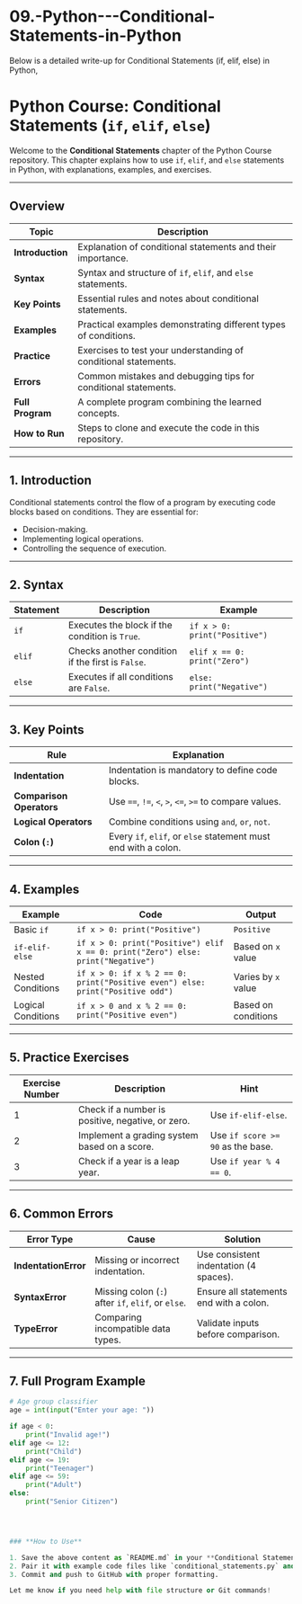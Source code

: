 # 09.-Python---Conditional-Statements-in-Python
Below is a detailed write-up for Conditional Statements (if, elif, else) in Python, 
# Python Course: Conditional Statements (`if`, `elif`, `else`)

Welcome to the **Conditional Statements** chapter of the Python Course repository. This chapter explains how to use `if`, `elif`, and `else` statements in Python, with explanations, examples, and exercises.

---

## **Overview**

| Topic               | Description                                                                 |
|---------------------|-----------------------------------------------------------------------------|
| **Introduction**    | Explanation of conditional statements and their importance.                |
| **Syntax**          | Syntax and structure of `if`, `elif`, and `else` statements.               |
| **Key Points**      | Essential rules and notes about conditional statements.                    |
| **Examples**        | Practical examples demonstrating different types of conditions.            |
| **Practice**        | Exercises to test your understanding of conditional statements.            |
| **Errors**          | Common mistakes and debugging tips for conditional statements.             |
| **Full Program**    | A complete program combining the learned concepts.                         |
| **How to Run**      | Steps to clone and execute the code in this repository.                    |

---

## **1. Introduction**

Conditional statements control the flow of a program by executing code blocks based on conditions. They are essential for:
- Decision-making.
- Implementing logical operations.
- Controlling the sequence of execution.

---

## **2. Syntax**

| Statement | Description                                      | Example                              |
|-----------|--------------------------------------------------|--------------------------------------|
| `if`      | Executes the block if the condition is `True`.   | `if x > 0: print("Positive")`        |
| `elif`    | Checks another condition if the first is `False`.| `elif x == 0: print("Zero")`         |
| `else`    | Executes if all conditions are `False`.          | `else: print("Negative")`            |

---

## **3. Key Points**

| Rule                              | Explanation                                                                 |
|-----------------------------------|-----------------------------------------------------------------------------|
| **Indentation**                   | Indentation is mandatory to define code blocks.                            |
| **Comparison Operators**          | Use `==`, `!=`, `<`, `>`, `<=`, `>=` to compare values.                    |
| **Logical Operators**             | Combine conditions using `and`, `or`, `not`.                              |
| **Colon (`:`)**                   | Every `if`, `elif`, or `else` statement must end with a colon.             |

---

## **4. Examples**

| Example                  | Code                                                                                   | Output                       |
|--------------------------|-----------------------------------------------------------------------------------------|------------------------------|
| Basic `if`               | `if x > 0: print("Positive")`                                                          | `Positive`                  |
| `if-elif-else`           | `if x > 0: print("Positive") elif x == 0: print("Zero") else: print("Negative")`       | Based on `x` value          |
| Nested Conditions        | `if x > 0: if x % 2 == 0: print("Positive even") else: print("Positive odd")`           | Varies by `x` value         |
| Logical Conditions       | `if x > 0 and x % 2 == 0: print("Positive even")`                                       | Based on conditions          |

---

## **5. Practice Exercises**

| Exercise Number | Description                                       | Hint                                 |
|-----------------|---------------------------------------------------|--------------------------------------|
| 1               | Check if a number is positive, negative, or zero. | Use `if-elif-else`.                  |
| 2               | Implement a grading system based on a score.      | Use `if score >= 90` as the base.    |
| 3               | Check if a year is a leap year.                   | Use `if year % 4 == 0`.              |

---

## **6. Common Errors**

| Error Type           | Cause                                                 | Solution                                   |
|----------------------|-------------------------------------------------------|-------------------------------------------|
| **IndentationError** | Missing or incorrect indentation.                     | Use consistent indentation (4 spaces).    |
| **SyntaxError**      | Missing colon (`:`) after `if`, `elif`, or `else`.    | Ensure all statements end with a colon.   |
| **TypeError**        | Comparing incompatible data types.                    | Validate inputs before comparison.         |

---

## **7. Full Program Example**

```python
# Age group classifier
age = int(input("Enter your age: "))

if age < 0:
    print("Invalid age!")
elif age <= 12:
    print("Child")
elif age <= 19:
    print("Teenager")
elif age <= 59:
    print("Adult")
else:
    print("Senior Citizen")




### **How to Use**

1. Save the above content as `README.md` in your **Conditional Statements** folder.
2. Pair it with example code files like `conditional_statements.py` and the practice exercise files.
3. Commit and push to GitHub with proper formatting.

Let me know if you need help with file structure or Git commands!
